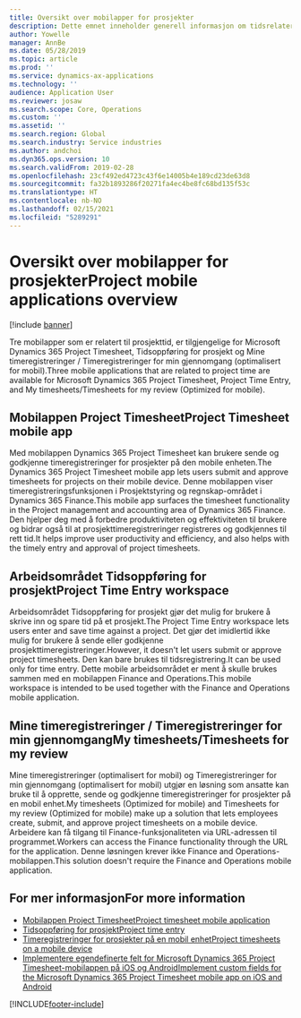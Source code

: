 ```yaml
---
title: Oversikt over mobilapper for prosjekter
description: Dette emnet inneholder generell informasjon om tidsrelaterte prosjektapper for Microsoft Dynamics 365 Project Timesheet, Tidsoppføring for prosjekt og Mine timeregistreringer / Timeregistreringer for min gjennomgang på en mobilenhet.
author: Yowelle
manager: AnnBe
ms.date: 05/28/2019
ms.topic: article
ms.prod: ''
ms.service: dynamics-ax-applications
ms.technology: ''
audience: Application User
ms.reviewer: josaw
ms.search.scope: Core, Operations
ms.custom: ''
ms.assetid: ''
ms.search.region: Global
ms.search.industry: Service industries
ms.author: andchoi
ms.dyn365.ops.version: 10
ms.search.validFrom: 2019-02-28
ms.openlocfilehash: 23cf492ed4723c43f6e14005b4e189cd23de63d8
ms.sourcegitcommit: fa32b1893286f20271fa4ec4be8fc68bd135f53c
ms.translationtype: HT
ms.contentlocale: nb-NO
ms.lasthandoff: 02/15/2021
ms.locfileid: "5289291"
---
```

# <a name="project-mobile-applications-overview"></a><span data-ttu-id="82005-103">Oversikt over mobilapper for prosjekter</span><span class="sxs-lookup"><span data-stu-id="82005-103">Project mobile applications overview</span></span>

[!include [banner](../includes/banner.md)]

<span data-ttu-id="82005-104">Tre mobilapper som er relatert til prosjekttid, er tilgjengelige for Microsoft Dynamics 365 Project Timesheet, Tidsoppføring for prosjekt og Mine timeregistreringer / Timeregistreringer for min gjennomgang (optimalisert for mobil).</span><span class="sxs-lookup"><span data-stu-id="82005-104">Three mobile applications that are related to project time are available for Microsoft Dynamics 365 Project Timesheet, Project Time Entry, and My timesheets/Timesheets for my review (Optimized for mobile).</span></span>

## <a name="project-timesheet-mobile-app"></a><span data-ttu-id="82005-105">Mobilappen Project Timesheet</span><span class="sxs-lookup"><span data-stu-id="82005-105">Project Timesheet mobile app</span></span>

<span data-ttu-id="82005-106">Med mobilappen Dynamics 365 Project Timesheet kan brukere sende og godkjenne timeregistreringer for prosjekter på den mobile enheten.</span><span class="sxs-lookup"><span data-stu-id="82005-106">The Dynamics 365 Project Timesheet mobile app lets users submit and approve timesheets for projects on their mobile device.</span></span> <span data-ttu-id="82005-107">Denne mobilappen viser timeregistreringsfunksjonen i Prosjektstyring og regnskap-området i Dynamics 365 Finance.</span><span class="sxs-lookup"><span data-stu-id="82005-107">This mobile app surfaces the timesheet functionality in the Project management and accounting area of Dynamics 365 Finance.</span></span> <span data-ttu-id="82005-108">Den hjelper deg med å forbedre produktiviteten og effektiviteten til brukere og bidrar også til at prosjekttimeregistreringer registreres og godkjennes til rett tid.</span><span class="sxs-lookup"><span data-stu-id="82005-108">It helps improve user productivity and efficiency, and also helps with the timely entry and approval of project timesheets.</span></span>

## <a name="project-time-entry-workspace"></a><span data-ttu-id="82005-109">Arbeidsområdet Tidsoppføring for prosjekt</span><span class="sxs-lookup"><span data-stu-id="82005-109">Project Time Entry workspace</span></span>

<span data-ttu-id="82005-110">Arbeidsområdet Tidsoppføring for prosjekt gjør det mulig for brukere å skrive inn og spare tid på et prosjekt.</span><span class="sxs-lookup"><span data-stu-id="82005-110">The Project Time Entry workspace lets users enter and save time against a project.</span></span> <span data-ttu-id="82005-111">Det gjør det imidlertid ikke mulig for brukere å sende eller godkjenne prosjekttimeregistreringer.</span><span class="sxs-lookup"><span data-stu-id="82005-111">However, it doesn't let users submit or approve project timesheets.</span></span> <span data-ttu-id="82005-112">Den kan bare brukes til tidsregistrering.</span><span class="sxs-lookup"><span data-stu-id="82005-112">It can be used only for time entry.</span></span> <span data-ttu-id="82005-113">Dette mobile arbeidsområdet er ment å skulle brukes sammen med en mobilappen Finance and Operations.</span><span class="sxs-lookup"><span data-stu-id="82005-113">This mobile workspace is intended to be used together with the Finance and Operations mobile application.</span></span>

## <a name="my-timesheetstimesheets-for-my-review"></a><span data-ttu-id="82005-114">Mine timeregistreringer / Timeregistreringer for min gjennomgang</span><span class="sxs-lookup"><span data-stu-id="82005-114">My timesheets/Timesheets for my review</span></span>

<span data-ttu-id="82005-115">Mine timeregistreringer (optimalisert for mobil) og Timeregistreringer for min gjennomgang (optimalisert for mobil) utgjør en løsning som ansatte kan bruke til å opprette, sende og godkjenne timeregistreringer for prosjekter på en mobil enhet.</span><span class="sxs-lookup"><span data-stu-id="82005-115">My timesheets (Optimized for mobile) and Timesheets for my review (Optimized for mobile) make up a solution that lets employees create, submit, and approve project timesheets on a mobile device.</span></span> <span data-ttu-id="82005-116">Arbeidere kan få tilgang til Finance-funksjonaliteten via URL-adressen til programmet.</span><span class="sxs-lookup"><span data-stu-id="82005-116">Workers can access the Finance functionality through the URL for the application.</span></span> <span data-ttu-id="82005-117">Denne løsningen krever ikke Finance and Operations-mobilappen.</span><span class="sxs-lookup"><span data-stu-id="82005-117">This solution doesn't require the Finance and Operations mobile application.</span></span>

## <a name="for-more-information"></a><span data-ttu-id="82005-118">For mer informasjon</span><span class="sxs-lookup"><span data-stu-id="82005-118">For more information</span></span>

- [<span data-ttu-id="82005-119">Mobilappen Project Timesheet</span><span class="sxs-lookup"><span data-stu-id="82005-119">Project timesheet mobile application</span></span>](project-timesheet.md)
- [<span data-ttu-id="82005-120">Tidsoppføring for prosjekt</span><span class="sxs-lookup"><span data-stu-id="82005-120">Project time entry</span></span>]( project-time-entry-mobile-workspace.md)
- [<span data-ttu-id="82005-121">Timeregistreringer for prosjekter på en mobil enhet</span><span class="sxs-lookup"><span data-stu-id="82005-121">Project timesheets on a mobile device</span></span>](Mobile-timesheets.md)
- [<span data-ttu-id="82005-122">Implementere egendefinerte felt for Microsoft Dynamics 365 Project Timesheet-mobilappen på iOS og Android</span><span class="sxs-lookup"><span data-stu-id="82005-122">Implement custom fields for the Microsoft Dynamics 365 Project Timesheet mobile app on iOS and Android</span></span>](custom-fields-mobile.md)


[!INCLUDE[footer-include](../includes/footer-banner.md)]